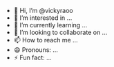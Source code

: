 - 👋 Hi, I’m @vickyraoo
- 👀 I’m interested in ...
- 🌱 I’m currently learning ...
- 💞️ I’m looking to collaborate on ...
- 📫 How to reach me ...
- 😄 Pronouns: ...
- ⚡ Fun fact: ...

<!---
vickyraoo/vickyraoo is a ✨ special ✨ repository because its `README.md` (this file) appears on your GitHub profile.
You can click the Preview link to take a look at your changes.
--->
